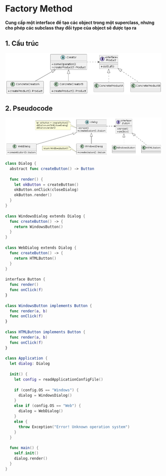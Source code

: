 # Factory Method
**Cung cấp một interface để tạo các object trong một superclass, nhưng cho phép các subclass thay đổi type của object sẽ được tạo ra**

## 1. Cấu trúc

![Factory method structure](/out//00.diagrams/02.design-parterns/01.creational-patterns/factory_structure/Factory%20Structure.png)


## 2. Pseudocode

![Factory Pseudocode](/out//00.diagrams/02.design-parterns/01.creational-patterns/factory_pseudo_code/Factory%20Pseudocode.png)

```swift
class Dialog {
  abstract func createButton() -> Button

  func render() {
    let okButton = createButton()
    okButton.onClick(closeDialog)
    okButton.render()
  }
}

class WindowsDialog extends Dialog {
  func createButton() -> {
    return WindowsButton()
  }
}

class WebDialog extends Dialog {
  func createButton() -> {
    return HTMLButton()
  }
}

interface Button {
  func render()
  func onClick(f)
}

class WindowsButton implements Button {
  func render(a, b)
  func onClick(f)
}

class HTMLButton implements Button {
  func render(a, b)
  func onClick(f)
}

class Application {
  let dialog: Dialog

  init() {
    let config = readApplicationConfigFile()

    if (config.OS == "Windows") {
      dialog = WindowsDialog()
    }
    else if (config.OS == "Web") {
      dialog = WebDialog()
    }
    else {
      throw Exception("Error! Unknown operation system")
    }
  }

  func main() {
    self.init()
    dialog.render()
  }
}
```